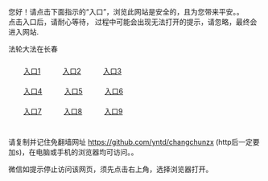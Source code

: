 您好！请点击下面指示的“入口”，浏览此网站是安全的，且为您带来平安。。 <br/>
点击入口后，请耐心等待， 过程中可能会出现无法打开的提示，请忽略，最终会进入网站. </br>

法轮大法在长春<br/>
<div style="padding:10px"><a style="margin:20px" target="_blank" href="https://dmwutnqc5jw8g.cloudfront.net/2Qpsp?bsoalkni" id="ccLink1" rel="nofollow">入口1</a> <a target="_blank" style="margin:20px" href="https://d3ehuj55rxe7dn.cloudfront.net/2Qpsp?tizqxf" id="ccLink2" rel="nofollow">入口2</a> <a style="margin:20px" target="_blank" href="https://d1nfwyas8zut4l.cloudfront.net/2Qpsp?ghatzvje" id="ccLink3" rel="nofollow">入口3</a></div>

<div style="padding:10px" ><a style="margin:20px" target="_blank" href="https://dmwutnqc5jw8g.cloudfront.net/2Qpsp?bsoalkni" id="ccLink4" rel="nofollow">入口4</a> <a style="margin:20px" href="https://d3ehuj55rxe7dn.cloudfront.net/2Qpsp?tizqxf" target="_blank" id="ccLink5" rel="nofollow">入口5</a> <a style="margin:20px" href="https://d1nfwyas8zut4l.cloudfront.net/2Qpsp?ghatzvje" target="_blank" id="ccLink6" rel="nofollow">入口6</a></div>

<div style="padding:10px"><a style="margin:20px" target="_blank" href="https://dmwutnqc5jw8g.cloudfront.net/2Qpsp?bsoalkni" id="ccLink7" rel="nofollow">入口7</a> <a style="margin:20px" href="https://d3ehuj55rxe7dn.cloudfront.net/2Qpsp?tizqxf" target="_blank" id="ccLink8" rel="nofollow">入口8</a> <a style="margin:20px" target="_blank" href="https://d1nfwyas8zut4l.cloudfront.net/2Qpsp?ghatzvje" id="ccLink9" rel="nofollow">入口9</a></div>

<br/>



请复制并记住免翻墙网址 https://github.com/yntd/changchunzx (http后一定要加s)，在电脑或手机的浏览器均可访问。。<br/>

微信如提示停止访问该网页，须先点击右上角，选择浏览器打开。
